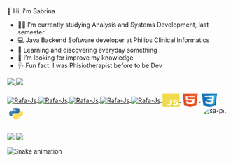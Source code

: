##
👋 Hi, i'm Sabrina 

- 👩‍🦰 I’m currently studying Analysis and Systems Development, last semester
- 💻 Java Backend Software developer at Philips Clinical Informatics
- 📖 Learning and discovering everyday something
- 🎯 I’m looking for improve my knowledge
- 🩺 Fun fact: I was Phisiotherapist before to be Dev 

 <div>
  <a href="https://github.com/SabrinaPVaz">
  <img height="150em" src="https://github-readme-stats.vercel.app/api?username=SabrinaPVaz&show_icons=true&theme=dracula&include_all_commits=true&count_private=true"/>
  <img height="150em" src="https://github-readme-stats.vercel.app/api/top-langs/?username=SabrinaPVaz&layout=compact&langs_count8=&theme=dracula"/>
</div>
 <div style="display: inline_block"><br>
  <img align="center" alt="Rafa-Js" height="30" width="80" src=https://img.shields.io/badge/-VSCode-007ACC?style=flat-square&logo=visual-studio-code&logoColor=white>
  <img align="center" alt="Rafa-Js" height="30" width="80" src=https://img.shields.io/badge/-IntelliJ%20IDEA-black?style=flat-square&logo=intellij-idea&logoColor=white>
  <img align="center" alt="Rafa-Js" height="30" width="80" src=https://img.shields.io/badge/-Java-007396?style=flat-square&logo=java>
  <img align="center" alt="Rafa-Js" height="30" width="80" src=https://img.shields.io/badge/-Spring-6DB33F?style=flat-square&logo=spring&logoColor=white>
  <img align="center" alt="Rafa-Js" height="30" width="100" src=https://img.shields.io/badge/Microsoft%20Azure-0089D6?style=flat-square&logo=microsoft-azure&logoColor=white>
  <img align="center" alt="Rafa-Js" height="30" width="40" src="https://raw.githubusercontent.com/devicons/devicon/master/icons/javascript/javascript-plain.svg">
  <img align="center" alt="Rafa-HTML" height="30" width="40" src="https://raw.githubusercontent.com/devicons/devicon/master/icons/html5/html5-original.svg">
  <img align="center" alt="Rafa-CSS" height="30" width="40" src="https://raw.githubusercontent.com/devicons/devicon/master/icons/css3/css3-original.svg">
  <img align="center" alt="Rafa-Python" height="30" width="40" src="https://raw.githubusercontent.com/devicons/devicon/master/icons/python/python-original.svg">
   <img align="right" alt="sa-pic" height="150" style="border-radius:50px;"
 src="https://user-images.githubusercontent.com/88401720/138389088-926d837f-aab4-4318-b65c-6f195ce04250.png">

 ## 
  <div> 
  <a href = "mailto:contatosabrinapvaz@gmail.com"><img src="https://img.shields.io/badge/-Gmail-%23333?style=for-the-badge&logo=gmail&logoColor=red" target="_blank"></a>
  <a href="https://www.linkedin.com/in/sabrina-pereira-vaz-1105b4200/" target="_blank"><img src="https://img.shields.io/badge/-LinkedIn-%230077B5?style=for-the-badge&logo=linkedin&logoColor=white" target="_blank"></a>
   </div>
  
![Snake animation](https://github.com/SabrinaPVaz/SabrinaPVaz/blob/output/github-contribution-grid-snake.svg)
